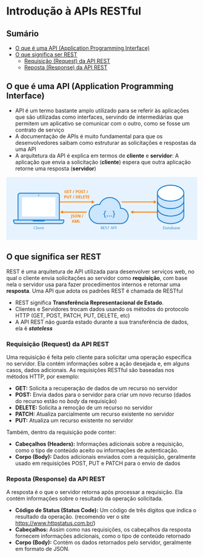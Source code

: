 <h1> Introdução à APIs RESTful </h1>

<h2> Sumário </h2>

- [O que é uma API (Application Programming Interface)](#o-que-é-uma-api-application-programming-interface)
- [O que significa ser REST](#o-que-significa-ser-rest)
  - [Requisição (Request) da API REST](#requisição-request-da-api-rest)
  - [Reposta (Response) da API REST](#reposta-response-da-api-rest)

## O que é uma API (Application Programming Interface)

- API é um termo bastante amplo utilizado para se referir às aplicações que são utilizadas como interfaces, servindo de intermediárias que permitem um aplicativo se comunicar com o outro, como se fosse um contrato de serviço
- A documentação de APIs é muito fundamental para que os desenvolvedores saibam como estruturar as solicitações e respostas da uma API
- A arquitetura da API é explica em termos de **cliente** e **servidor**: A aplicação que envia a solicitação (**cliente**) espera que outra aplicação retorne uma resposta (**servidor**)

![Ilustração de uma API RESTful](../assets/rest.png)

## O que significa ser REST

REST é uma arquitetura de API utilizada para desenvolver serviços web, no qual o cliente envia solicitações ao servidor como **requisição**, com base nela o servidor usa para fazer procedimentos internos e retornar uma **resposta**. Uma API que adota os padrões REST é chamada de RESTful

- REST significa **Transferência Representacional de Estado**.
- Clientes e Servidores trocam dados usando os métodos do protocolo HTTP (GET, POST, PATCH, PUT, DELETE, etc)
- A API REST não guarda estado durante a sua transferência de dados, ela é ***stateless***

### Requisição (Request) da API REST

Uma requisição é feita pelo cliente para solicitar uma operação específica no servidor. Ela contém informações sobre a ação desejada e, em alguns casos, dados adicionais. As requisições RESTful são baseadas nos métodos HTTP, por exemplo:

- **GET:** Solicita a recuperação de dados de um recurso no servidor
- **POST:** Envia dados para o servidor para criar um novo recurso (dados do recurso estão no *body* da requisição)
- **DELETE:** Solicita a remoção de um recurso no servidor
- **PATCH:** Atualiza parcialmente um recurso existente no servidor
- **PUT:** Atualiza um recurso existente no servidor

Também, dentro da requisição pode conter:

- **Cabeçalhos (Headers):** Informações adicionais sobre a requisição, como o tipo de conteúdo aceito ou informações de autenticação.
- **Corpo (Body):** Dados adicionais enviados com a requisição, geralmente usado em requisições POST, PUT e PATCH para o envio de dados

### Reposta (Response) da API REST

A resposta é o que o servidor retorna após processar a requisição. Ela contém informações sobre o resultado da operação solicitada.

- **Código de Status (Status Code):** Um código de três dígitos que indica o resultado da operação. (recomendo ver o site <https://www.httpstatus.com.br/>)
- **Cabeçalhos:** Assim como nas requisições, os cabeçalhos da resposta fornecem informações adicionais, como o tipo de conteúdo retornado
- **Corpo (Body):** Contém os dados retornados pelo servidor, geralmente em formato de JSON.
